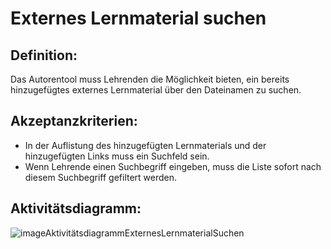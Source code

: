 # Externes Lernmaterial suchen

## Definition:

Das Autorentool muss Lehrenden die Möglichkeit bieten, ein bereits hinzugefügtes externes Lernmaterial über den
Dateinamen zu suchen.

## Akzeptanzkriterien:

- In der Auflistung des hinzugefügten Lernmaterials und der hinzugefügten Links muss ein Suchfeld sein.
- Wenn Lehrende einen Suchbegriff eingeben, muss die Liste sofort nach diesem Suchbegriff gefiltert werden.

## Aktivitätsdiagramm:

![imageAktivitätsdiagrammExternesLernmaterialSuchen](imageAktivitätsdiagrammExternesLernmaterialSuchen.png)
